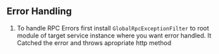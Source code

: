 ## Error Handling

1. To handle RPC Errors first install `GlobalRpcExceptionFilter` to root module of target service instance where you want error handled. It Catched the error and throws apropriate http method
